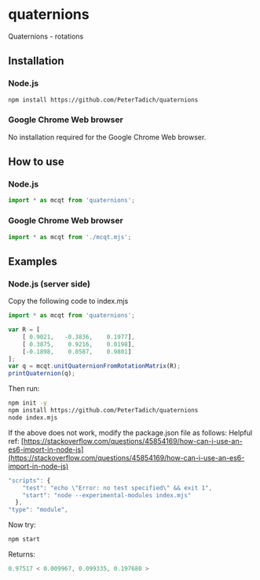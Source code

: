 # quaternions
Quaternions - rotations

## Installation

### Node.js

```bash
npm install https://github.com/PeterTadich/quaternions
```

### Google Chrome Web browser

No installation required for the Google Chrome Web browser.

## How to use

### Node.js

```js
import * as mcqt from 'quaternions';
```

### Google Chrome Web browser

```js
import * as mcqt from './mcqt.mjs';
```

## Examples

### Node.js (server side)

Copy the following code to index.mjs

```js
import * as mcqt from 'quaternions';

var R = [
    [ 0.9021,   -0.3836,    0.1977],
    [ 0.3875,    0.9216,    0.0198],
    [-0.1898,    0.0587,    0.9801]
];
var q = mcqt.unitQuaternionFromRotationMatrix(R);
printQuaternion(q);
```

Then run:

```bash
npm init -y
npm install https://github.com/PeterTadich/quaternions
node index.mjs
```

If the above does not work, modify the package.json file as follows:
Helpful ref: [https://stackoverflow.com/questions/45854169/how-can-i-use-an-es6-import-in-node-js](https://stackoverflow.com/questions/45854169/how-can-i-use-an-es6-import-in-node-js)

```js
"scripts": {
    "test": "echo \"Error: no test specified\" && exit 1",
    "start": "node --experimental-modules index.mjs"
  },
"type": "module",
```

Now try:

```bash
npm start
```

Returns:

```js
0.97517 < 0.009967, 0.099335, 0.197680 >
```